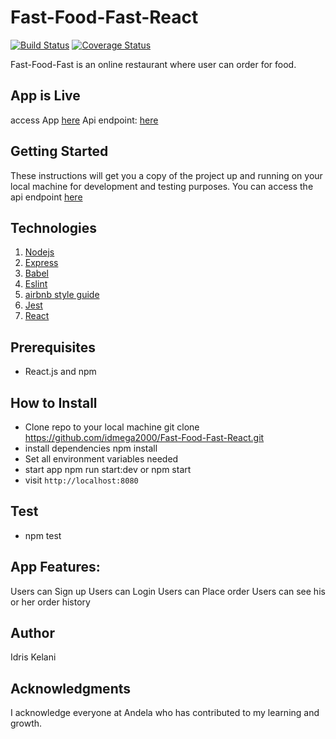 # Fast-Food-Fast-React

[![Build Status](https://travis-ci.org/idmega2000/Fast-Food-Fast-React.svg?branch=develop)](https://travis-ci.org/idmega2000/Fast-Food-Fast-React) [![Coverage Status](https://coveralls.io/repos/github/idmega2000/Fast-Food-Fast-React/badge.svg?branch=develop)](https://coveralls.io/github/idmega2000/Fast-Food-Fast-React?branch=develop)

Fast-Food-Fast is an online restaurant where user can order for food.

## App is Live
access App [here](https://fast-food-react-red.herokuapp.com/)
Api endpoint: [here](https://fast-food-react-idris.herokuapp.com/)

## Getting Started
These instructions will get you a copy of the project up and running on your local machine for development and testing purposes. You can access the api endpoint [here]([here](https://fast-food-react-idris.herokuapp.com/)) 


## Technologies
1. [Nodejs](https://nodejs.org/en/)
2. [Express](https://expressjs.com/)
4. [Babel](https://babeljs.io/)
5. [Eslint](https://eslint.org/)
6. [airbnb style guide](https://github.com/airbnb/javascript)
8. [Jest](https://jest.io)
9. [React](https://reactjs.org/)
 
## Prerequisites
* React.js and npm

## How to Install
* Clone repo to your local machine
  git clone https://github.com/idmega2000/Fast-Food-Fast-React.git
* install dependencies
	npm install
* Set all environment variables needed
* start app
	npm run start:dev or npm start
* visit `http://localhost:8080`


## Test
* npm test

## App Features:
Users can Sign up
Users can Login 
Users can Place order
Users can see his or her order history

## Author
Idris Kelani

## Acknowledgments
I acknowledge everyone at Andela who has contributed to my learning and growth. 



